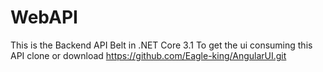 # WebAPI

This is the Backend API Belt in .NET Core 3.1
To get the ui consuming this API clone or download https://github.com/Eagle-king/AngularUI.git
